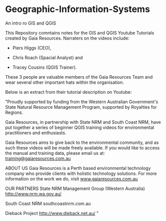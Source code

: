 # Geographic-Information-Systems
An intro ro GIS and QGIS



This Repository comntains notes for the GIS and QGIS Youtube Tutorials created by Gaia Resources. Narraters on the videos include:

* Piers Higgs (CEO),

* Chris Roach (Spacial Analyst) and 

* Tracey Cousins (QGIS Trainer). 

These 3 people are valuable members of the Gaia Resources Team and wear several other important hats within the organisation. 

Below is an extract from their tutorial description on Youtube:

"Proudly supported by funding from the Western Australian Government's State Natural Resource Management Program, supported by Royalties for Regions.

Gaia Resources, in partnership with State NRM and South Coast NRM, have put together a series of beginner QGIS training videos for environmental practitioners and enthusiasts. 

Gaia Resources aims to give back to the environmental community, and as such these videos will be made freely available. If you would like to access the manual and training data, please email us at:
training@gaiaresources.com.au

ABOUT US
Gaia Resources is a Perth based environmental technology company who provide clients with holistic technology solutions. For more information on the work we do, visit
www.gaiaresources.com.au

OUR PARTNERS
State NRM Management Group (Western Australia)
http://www.nrm.wa.gov.au/

South Coast NRM
southcoastnrm.com.au

Dieback Project
http://www.dieback.net.au/ "
